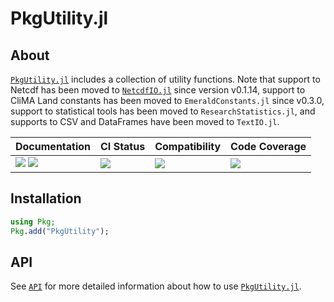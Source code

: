 # PkgUtility.jl

<!-- Links and shortcuts -->
[ju-url]: https://github.com/Yujie-W/PkgUtility.jl
[ju-api]: https://yujie-w.github.io/PkgUtility.jl/stable/API/
[cp-url]: https://github.com/CliMA/CLIMAParameters.jl

[dev-img]: https://img.shields.io/badge/docs-dev-blue.svg
[dev-url]: https://Yujie-W.github.io/PkgUtility.jl/dev/

[rel-img]: https://img.shields.io/badge/docs-stable-blue.svg
[rel-url]: https://Yujie-W.github.io/PkgUtility.jl/stable/

[st-img]: https://github.com/Yujie-W/PkgUtility.jl/workflows/JuliaStable/badge.svg?branch=main
[st-url]: https://github.com/Yujie-W/PkgUtility.jl/actions?query=branch%3A"main"++workflow%3A"JuliaStable"

[min-img]: https://github.com/Yujie-W/PkgUtility.jl/workflows/Julia-1.6/badge.svg?branch=main
[min-url]: https://github.com/Yujie-W/PkgUtility.jl/actions?query=branch%3A"main"++workflow%3A"Julia-1.6"

[cov-img]: https://codecov.io/gh/Yujie-W/PkgUtility.jl/branch/main/graph/badge.svg
[cov-url]: https://codecov.io/gh/Yujie-W/PkgUtility.jl


## About

[`PkgUtility.jl`][ju-url] includes a collection of utility functions. Note that support to Netcdf has been moved to [`NetcdfIO.jl`](https://github.com/Yujie-W/NetcdfIO.jl) since version v0.1.14,
    support to CliMA Land constants has been moved to `EmeraldConstants.jl` since v0.3.0, support to statistical tools has been moved to `ResearchStatistics.jl`, and supports to CSV and DataFrames
    have been moved to `TextIO.jl`.

| Documentation                                   | CI Status             | Compatibility           | Code Coverage           |
|:------------------------------------------------|:----------------------|:------------------------|:------------------------|
| [![][dev-img]][dev-url] [![][rel-img]][rel-url] | [![][st-img]][st-url] | [![][min-img]][min-url] | [![][cov-img]][cov-url] |


## Installation
```julia
using Pkg;
Pkg.add("PkgUtility");
```


## API
See [`API`][ju-api] for more detailed information about how to use [`PkgUtility.jl`][ju-url].
